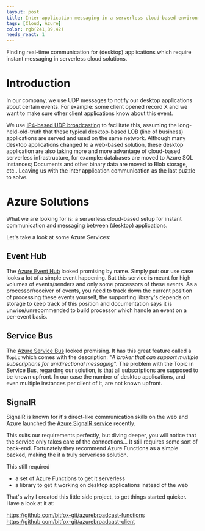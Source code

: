 ```yaml
---
layout: post
title: Inter-application messaging in a serverless cloud-based environment.
tags: [Cloud, Azure]
color: rgb(241,89,42)
needs_react: 1
---
```


Finding real-time communication for (desktop) applications which require instant messaging in serverless cloud solutions. 
<!--more-->

# Introduction
In our company, we use UDP messages to notify our desktop applications about certain events. For example: some client opened record X and we want to make sure other client applications know about this event.

We use [IP4-based UDP broadcasting](https://en.wikipedia.org/wiki/Broadcast_address) to facilitate this, assuming the long-held-old-truth that these typical desktop-based LOB (line of business) applications are served and used on the same network. Although many desktop applications changed to a web-based solution, these desktop application are also taking more and more advantage of cloud-based serverless infrastructure, for example: databases are moved to Azure SQL instances; Documents and other binary data are moved to Blob storage, etc.. Leaving us with the inter application communication as the last puzzle to solve.

# Azure Solutions

What we are looking for is: a serverless cloud-based setup for instant communication and messaging between (desktop) applications.

Let's take a look at some Azure Services:

## Event Hub 

The [Azure Event Hub](https://azure.microsoft.com/en-us/services/event-hubs/) looked promising by name. Simply put: our use case looks a lot of a simple event happening. But this service is meant for high volumes of events/senders and only some processors of these events. As a processor/receiver of events, you need to track down the current position of processing these events yourself, the supporting library's depends on storage to keep track of this position and documentation says it is unwise/unrecommended to build processor which handle an event on a per-event basis.  

## Service Bus

The [Azure Service Bus](https://azure.microsoft.com/en-us/services/service-bus/) looked promising. It has this great feature called a `Topic` which comes with the description: "*A broker that can support multiple subscriptions for unidirectional messaging*". The problem with the Topic in Service Bus, regarding our solution, is that all subscriptions are supposed to be known upfront. In our case the number of desktop applications, and even multiple instances per client of it, are not known upfront.  

## SignalR

SignalR is known for it's direct-like communication skills on the web and Azure launched the [Azure SignalR service](https://azure.microsoft.com/en-us/services/signalr-service/) recently. 

This suits our requirements perfectly, but diving deeper, you will notice that the service only takes care of the connections... It still requires some sort of back-end. Fortunately they recommend Azure Functions as a simple backed, making the it a truly serverless solution.

This still required
- a set of Azure Functions to get it serverless
- a library to get it working on desktop applications instead of the web

That's why I created this little side project, to get things started quicker. 
Have a look at it at:

https://github.com/bitfox-git/azurebroadcast-functions
https://github.com/bitfox-git/azurebroadcast-client 

